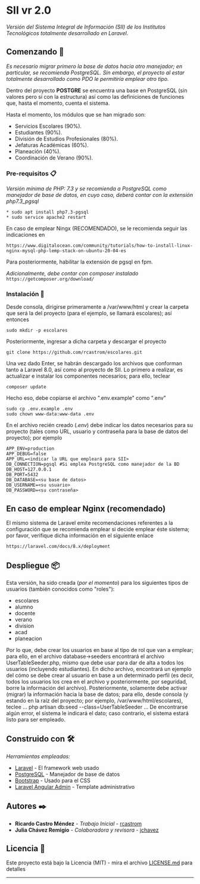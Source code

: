 # SII vr 2.0

*Versión del Sistema Integral de Información (SII) de los Institutos Tecnológicos totalmente
desarrollado en Laravel*.


## Comenzando 🚀

_Es necesario migrar primero la base de datos hacia otro manejador; en particular, 
se recomienda PostgreSQL. Sin embargo, el proyecto al estar totalmente desarrollado como PDO 
le permitiría emplear otro tipo._

Dentro del proyecto **POSTGRE** se encuentra una base en PostgreSQL (sin valores pero sí 
con la estructura) así como las definiciones de funciones que, hasta el momento, cuenta el 
sistema.

Hasta el momento, los módulos que se han migrado son:
* Servicios Escolares (90%).
* Estudiantes (90%).
* División de Estudios Profesionales (80%).
* Jefaturas Académicas (60%).
* Planeación (40%).
* Coordinación de Verano (90%).

### Pre-requisitos 📋

_Versión mínima de PHP: 7.3 y se recomienda a PostgreSQL como manejador de base de datos, en
cuyo caso, deberá contar con la extensión php7.3_pgsql_

```
* sudo apt install php7.3-pgsql
* sudo service apache2 restart
```
En caso de emplear Ningx (RECOMENDADO), se le recomienda seguir las indicaciones en
```
https://www.digitalocean.com/community/tutorials/how-to-install-linux-nginx-mysql-php-lemp-stack-on-ubuntu-20-04-es
```
Para posteriormente, habilitar la extensión de pgsql en fpm.

_Adicionalmente, debe contar con composer instalado_
`https://getcomposer.org/download/`
### Instalación 🔧
Desde consola, dirigirse primeramente a /var/www/html y crear la carpeta que será la del proyecto 
(para el ejemplo, se llamará escolares); así entonces
```
sudo mkdir -p escolares
```
Posteriormente, ingresar a dicha carpeta y descargar el proyecto 
```
git clone https://github.com/rcastrom/escolares.git 
```
Una vez dado Enter, se habrán descargado los archivos que conforman tanto a Laravel 8.0, así como
al proyecto de SII. Lo primero a realizar, es actualizar e instalar los componentes necesarios; 
para ello, teclear

```
composer update
```

Hecho eso, debe copiarse el archivo ".env.example" como ".env"
```
sudo cp .env.example .env
sudo chown www-data:www-data .env
```

En el archivo recién creado (_.env_) debe indicar los datos necesarios para
su proyecto (tales como URL, usuario y contraseña para la base de datos del proyecto);
por ejemplo
```
APP_ENV=production
APP_DEBUG=false
APP_URL=<indicar la URL que empleará para SII>
DB_CONNECTION=pgsql #Si emplea PostgreSQL como manejador de la BD
DB_HOST=127.0.0.1
DB_PORT=5432
DB_DATABASE=<su base de datos>
DB_USERNAME=<su usuario>
DB_PASSWORD=<su contraseña>
```
## En caso de emplear Nginx (recomendado)
El mismo sistema de Laravel emite recomendaciones referentes a la configuración que
se recomienda emplear si decide emplear éste sistema; por favor, verifique dicha información
en el siguiente enlace
```
https://laravel.com/docs/8.x/deployment
```

## Despliegue 📦

Esta versión, ha sido creada (_por el momento_) para los siguientes tipos de usuarios 
(también conocidos como "roles"):
* escolares
* alumno
* docente
* verano
* division
* acad
* planeacion

Por lo que, debe crear los usuarios en base al tipo de rol que van a emplear; para ello, en 
  el archivo database->seeders encontrará el archivo UserTableSeeder.php, mismo que debe
  usar para dar de alta a todos los usuarios (incluyendo estudiantes). En dicho archivo, 
  encontrará un ejemplo del cómo se debe crear al usuario en base a un determinado perfil 
  (es decir, todos los usuarios los crea en el archivo y posteriormente, por seguridad, 
  borre la información del archivo).
  Posteriormente, solamente debe activar (migrar) la información hacia la base de datos; para
  ello, desde consola (y estando en la raíz del proyecto; por ejemplo, 
  /var/www/html/escolares), teclee
...
  php artisan db:seed --class=UserTableSeeder
...
  De encontrarse algún error, el sistema le indicará el dato; caso contrario, el sistema
  estará listo para ser empleado.
## Construido con 🛠️

_Herramientas empleadas:_

* [Laravel](https://laravel.com/) - El framework web usado
* [PostgreSQL](https://www.postgresql.org/) - Manejador de base de datos
* [Bootstrap](https://getbootstrap.com/) - Usado para el CSS
* [Laravel Angular Admin](https://github.com/silverbux/laravel-angular-admin) - Template administrativo



## Autores ✒️

* **Ricardo Castro Méndez** - *Trabajo Inicial* - [rcastrom](https://github.com/rcastrom)
* **Julia Chávez Remigio** - *Colaboradora y revisora* - [jchavez](mailto:jchavez@ite.edu.mx)

## Licencia 📄

Este proyecto está bajo la Licencia (MIT) - mira el archivo [LICENSE.md](LICENSE.md) para detalles

---
